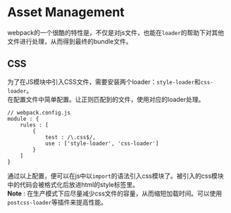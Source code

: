 # Asset Management
webpack的一个很酷的特性是，不仅是对js文件，也能在``loader``的帮助下对其他文件进行处理，从而得到最终的bundle文件。

## CSS
为了在JS模块中引入CSS文件，需要安装两个loader：``style-loader``和``css-loader``。  
在配置文件中简单配置。让正则匹配到的文件，使用对应的loader处理。
```
// webpack.config.js
module : {
    rules : [
        {
            test : /\.css$/,
            use : ['style-loader', 'css-loader']
        }
    ]
}
```
通过以上配置，便可以在js中以``import``的语法引入css模块了。被引入的css模块中的代码会被格式化后放进html的style标签里。   
**Note** : 在生产模式下应尽量减少css文件的容量，从而缩短加载时间。可以使用``postcss-loader``等插件来提高性能。



